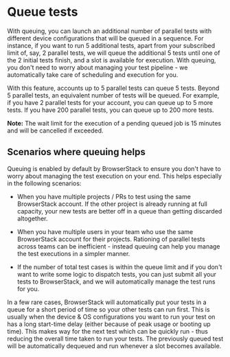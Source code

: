 # Queue tests

With queuing, you can launch an additional number of parallel tests with different device configurations that will be queued in a sequence. For instance, if you want to run 5 additional tests, apart from your subscribed limit of, say, 2 parallel tests, we will queue the additional 5 tests until one of the 2 initial tests finish, and a slot is available for execution. With queuing, you don't need to worry about managing your test pipeline - we automatically take care of scheduling and execution for you.

With this feature, accounts up to 5 parallel tests can queue 5 tests. Beyond 5 parallel tests, an equivalent number of tests will be queued. For example, if you have 2 parallel tests for your account, you can queue up to 5 more tests. If you have 200 parallel tests, you can queue up to 200 more tests.

**Note:** The wait limit for the execution of a pending queued job is 15 minutes and will be cancelled if exceeded.

## Scenarios where queuing helps
Queuing is enabled by default by BrowserStack to ensure you don't have to worry about managing the test execution on your end. This helps especially in the following scenarios:

* When you have multiple projects / PRs to test using the same BrowserStack account. If the other project is already running at full capacity, your new tests are better off in a queue than getting discarded altogether.

* When you have multiple users in your team who use the same BrowserStack account for their projects. Rationing of parallel tests across teams can be inefficient - instead queuing can help you manage the test executions in a simpler manner.

* If the number of total test cases is within the queue limit and if you don't want to write some logic to dispatch tests, you can just submit all your tests to BrowserStack, and we will automatically manage the test runs for you.

In a few rare cases, BrowserStack will automatically put your tests in a queue for a short period of time so your other tests can run first. This is usually when the device & OS configurations you want to run your test on has a long start-time delay (either because of peak usage or booting up time). This makes way for the next test which can be quickly run - thus reducing the overall time taken to run your tests. The previously queued test will be automatically dequeued and run whenever a slot becomes available.
